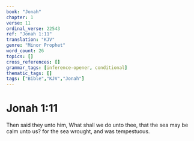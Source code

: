 ```yaml
---
book: "Jonah"
chapter: 1
verse: 11
ordinal_verse: 22543
ref: "Jonah 1:11"
translation: "KJV"
genre: "Minor Prophet"
word_count: 26
topics: []
cross_references: []
grammar_tags: [inference-opener, conditional]
thematic_tags: []
tags: ["Bible","KJV","Jonah"]
---
```


# Jonah 1:11

Then said they unto him, What shall we do unto thee, that the sea may be calm unto us? for the sea wrought, and was tempestuous.
